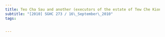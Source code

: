 ```yaml
---
title: Teo Cha Sau and another (executors of the estate of Tew Che Kiong (alias Thomas Ong, 
subtitle: "[2010] SGHC 273 / 16\_September\_2010"
tags:


---
```


